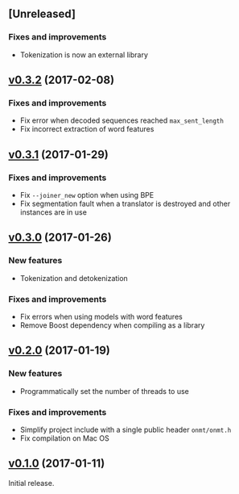 ## [Unreleased]

### Fixes and improvements

* Tokenization is now an external library

## [v0.3.2](https://github.com/OpenNMT/CTranslate/releases/tag/v0.3.2) (2017-02-08)

### Fixes and improvements

* Fix error when decoded sequences reached `max_sent_length`
* Fix incorrect extraction of word features

## [v0.3.1](https://github.com/OpenNMT/CTranslate/releases/tag/v0.3.1) (2017-01-29)

### Fixes and improvements

* Fix `--joiner_new` option when using BPE
* Fix segmentation fault when a translator is destroyed and other instances are in use

## [v0.3.0](https://github.com/OpenNMT/CTranslate/releases/tag/v0.3.0) (2017-01-26)

### New features

* Tokenization and detokenization

### Fixes and improvements

* Fix errors when using models with word features
* Remove Boost dependency when compiling as a library

## [v0.2.0](https://github.com/OpenNMT/CTranslate/releases/tag/v0.2.0) (2017-01-19)

### New features

* Programmatically set the number of threads to use

### Fixes and improvements

* Simplify project include with a single public header `onmt/onmt.h`
* Fix compilation on Mac OS

## [v0.1.0](https://github.com/OpenNMT/CTranslate/releases/tag/v0.1.0) (2017-01-11)

Initial release.
